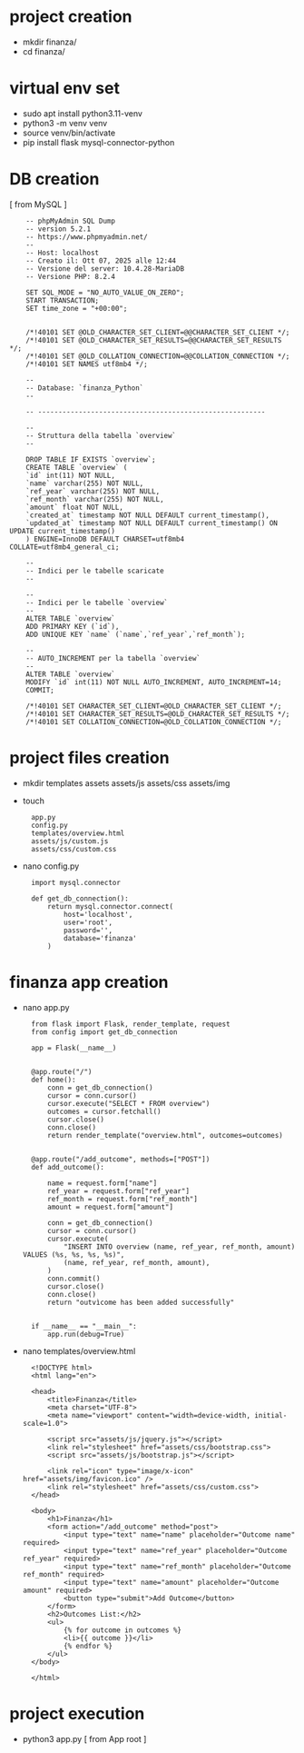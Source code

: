 
# project creation

- mkdir finanza/
- cd finanza/

# virtual env set

- sudo apt install python3.11-venv
- python3 -m venv venv
- source venv/bin/activate
- pip install flask mysql-connector-python

# DB creation

[ from MySQL ]

        -- phpMyAdmin SQL Dump
        -- version 5.2.1
        -- https://www.phpmyadmin.net/
        --
        -- Host: localhost
        -- Creato il: Ott 07, 2025 alle 12:44
        -- Versione del server: 10.4.28-MariaDB
        -- Versione PHP: 8.2.4

        SET SQL_MODE = "NO_AUTO_VALUE_ON_ZERO";
        START TRANSACTION;
        SET time_zone = "+00:00";


        /*!40101 SET @OLD_CHARACTER_SET_CLIENT=@@CHARACTER_SET_CLIENT */;
        /*!40101 SET @OLD_CHARACTER_SET_RESULTS=@@CHARACTER_SET_RESULTS */;
        /*!40101 SET @OLD_COLLATION_CONNECTION=@@COLLATION_CONNECTION */;
        /*!40101 SET NAMES utf8mb4 */;

        --
        -- Database: `finanza_Python`
        --

        -- --------------------------------------------------------

        --
        -- Struttura della tabella `overview`
        --

        DROP TABLE IF EXISTS `overview`;
        CREATE TABLE `overview` (
        `id` int(11) NOT NULL,
        `name` varchar(255) NOT NULL,
        `ref_year` varchar(255) NOT NULL,
        `ref_month` varchar(255) NOT NULL,
        `amount` float NOT NULL,
        `created_at` timestamp NOT NULL DEFAULT current_timestamp(),
        `updated_at` timestamp NOT NULL DEFAULT current_timestamp() ON UPDATE current_timestamp()
        ) ENGINE=InnoDB DEFAULT CHARSET=utf8mb4 COLLATE=utf8mb4_general_ci;

        --
        -- Indici per le tabelle scaricate
        --

        --
        -- Indici per le tabelle `overview`
        --
        ALTER TABLE `overview`
        ADD PRIMARY KEY (`id`),
        ADD UNIQUE KEY `name` (`name`,`ref_year`,`ref_month`);

        --
        -- AUTO_INCREMENT per la tabella `overview`
        --
        ALTER TABLE `overview`
        MODIFY `id` int(11) NOT NULL AUTO_INCREMENT, AUTO_INCREMENT=14;
        COMMIT;

        /*!40101 SET CHARACTER_SET_CLIENT=@OLD_CHARACTER_SET_CLIENT */;
        /*!40101 SET CHARACTER_SET_RESULTS=@OLD_CHARACTER_SET_RESULTS */;
        /*!40101 SET COLLATION_CONNECTION=@OLD_COLLATION_CONNECTION */;

# project files creation

- mkdir templates assets assets/js assets/css assets/img
- touch 
        
        app.py 
        config.py 
        templates/overview.html 
        assets/js/custom.js 
        assets/css/custom.css
        
- nano config.py

        import mysql.connector

        def get_db_connection():
            return mysql.connector.connect(
                host='localhost',
                user='root',
                password='',
                database='finanza'
            )

# finanza app creation

- nano app.py

        from flask import Flask, render_template, request
        from config import get_db_connection

        app = Flask(__name__)


        @app.route("/")
        def home():
            conn = get_db_connection()
            cursor = conn.cursor()
            cursor.execute("SELECT * FROM overview")
            outcomes = cursor.fetchall()
            cursor.close()
            conn.close()
            return render_template("overview.html", outcomes=outcomes)


        @app.route("/add_outcome", methods=["POST"])
        def add_outcome():

            name = request.form["name"]
            ref_year = request.form["ref_year"]
            ref_month = request.form["ref_month"]
            amount = request.form["amount"]

            conn = get_db_connection()
            cursor = conn.cursor()
            cursor.execute(
                "INSERT INTO overview (name, ref_year, ref_month, amount) VALUES (%s, %s, %s, %s)",
                (name, ref_year, ref_month, amount),
            )
            conn.commit()
            cursor.close()
            conn.close()
            return "outvìcome has been added successfully"


        if __name__ == "__main__":
            app.run(debug=True)


- nano templates/overview.html

        <!DOCTYPE html>
        <html lang="en">

        <head>
            <title>Finanza</title>
            <meta charset="UTF-8">
            <meta name="viewport" content="width=device-width, initial-scale=1.0">

            <script src="assets/js/jquery.js"></script>
            <link rel="stylesheet" href="assets/css/bootstrap.css">
            <script src="assets/js/bootstrap.js"></script>

            <link rel="icon" type="image/x-icon" href="assets/img/favicon.ico" />
            <link rel="stylesheet" href="assets/css/custom.css">
        </head>

        <body>
            <h1>Finanza</h1>
            <form action="/add_outcome" method="post">
                <input type="text" name="name" placeholder="Outcome name" required>
                <input type="text" name="ref_year" placeholder="Outcome ref_year" required>
                <input type="text" name="ref_month" placeholder="Outcome ref_month" required>
                <input type="text" name="amount" placeholder="Outcome amount" required>
                <button type="submit">Add Outcome</button>
            </form>
            <h2>Outcomes List:</h2>
            <ul>
                {% for outcome in outcomes %}
                <li>{{ outcome }}</li>
                {% endfor %}
            </ul>
        </body>

        </html>

# project execution

- python3 app.py [ from App root ]